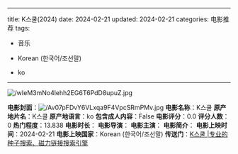 
---
title: K스쿨(2024)
date: 2024-02-21
updated: 2024-02-21
categories: 电影推荐
tags:

- 音乐

- Korean (한국어/조선말)
- ko
---

<img src="https://image.tmdb.org/t/p/original/wIeM3mNo4lehh2EG6T6PdD8upuZ.jpg" alt="/wIeM3mNo4lehh2EG6T6PdD8upuZ.jpg" title="/wIeM3mNo4lehh2EG6T6PdD8upuZ.jpg">

**电影封面**：<img src="https://image.tmdb.org/t/p/w200/Av07pFDvY6VLxqa9F4VpcSRmPMv.jpg" alt="/Av07pFDvY6VLxqa9F4VpcSRmPMv.jpg" title="/Av07pFDvY6VLxqa9F4VpcSRmPMv.jpg">
**电影名称**：K스쿨
**原产地片名**：K스쿨
**原产地语言**：ko
**包含成人内容**：False
**电影评分**：0.0
**评分人数**：0
**热门程度**：13.838
**电影时长**：
**电影导演**：
**电影主演**：
**电影简介**：
**电影上映时间**：2024-02-21
**电影上映国家**：Korean (한국어/조선말)
**传送门**：[K스쿨 |专业的种子搜索、磁力链接搜索引擎](https://movie.amd794.com:2083/?search=K%EC%8A%A4%EC%BF%A8&ordering=&mode=match_phrase&page_size=10&page=1)

